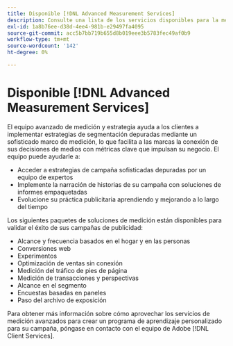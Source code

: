 ```yaml
---
title: Disponible [!DNL Advanced Measurement Services]
description: Consulte una lista de los servicios disponibles para la medición avanzada.
exl-id: 1a8b76ee-d38d-4ee4-981b-e29497fa4095
source-git-commit: acc5b7bb719b655d8b019eee3b5783fec49af0b9
workflow-type: tm+mt
source-wordcount: '142'
ht-degree: 0%

---
```


# Disponible [!DNL Advanced Measurement Services]

<!-- Probably need to rename this. -->

El equipo avanzado de medición y estrategia ayuda a los clientes a implementar estrategias de segmentación depuradas mediante un sofisticado marco de medición, lo que facilita a las marcas la conexión de sus decisiones de medios con métricas clave que impulsan su negocio. El equipo puede ayudarle a:

* Acceder a estrategias de campaña sofisticadas depuradas por un equipo de expertos
* Implemente la narración de historias de su campaña con soluciones de informes empaquetadas
* Evolucione su práctica publicitaria aprendiendo y mejorando a lo largo del tiempo

Los siguientes paquetes de soluciones de medición están disponibles para validar el éxito de sus campañas de publicidad:

* Alcance y frecuencia basados en el hogar y en las personas
* Conversiones web
* Experimentos
* Optimización de ventas sin conexión
* Medición del tráfico de pies de página
* Medición de transacciones y perspectivas
* Alcance en el segmento
* Encuestas basadas en paneles
* Paso del archivo de exposición

Para obtener más información sobre cómo aprovechar los servicios de medición avanzados para crear un programa de aprendizaje personalizado para su campaña, póngase en contacto con el equipo de Adobe [!DNL Client Services].
